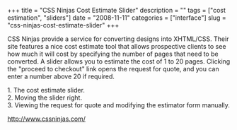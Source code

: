 +++
title = "CSS Ninjas Cost Estimate Slider"
description = ""
tags = ["cost estimation", "sliders"]
date = "2008-11-11"
categories = ["interface"]
slug = "css-ninjas-cost-estimate-slider"
+++


<p>CSS Ninjas provide a service for converting designs into XHTML/CSS. Their site features a nice cost estimate tool that allows prospective clients to see how much it will cost by specifying the number of pages that need to be converted. A slider allows you to estimate the cost of 1 to 20 pages. Clicking the "proceed to checkout" link opens the request for quote, and you can enter a number above 20 if required.</p>
<div id="screens-full" class="clear"><div class="caption">1. The cost estimate slider.</div><div class="fullimg clear"><a href="/media/interface/cssninjas-cost-slider-1.png" class="group" rel="group" title="1. The cost estimate slider."><img src="/media/interface/cssninjas-cost-slider-1.png" alt="" class="img-responsive"></a></div></div><div id="screens-full" class="clear"><div class="caption">2. Moving the slider right.</div><div class="fullimg clear"><a href="/media/interface/cssninjas-cost-slider-2.png" class="group" rel="group" title="2. Moving the slider right."><img src="/media/interface/cssninjas-cost-slider-2.png" alt="" class="img-responsive"></a></div></div><div id="screens-full" class="clear"><div class="caption">3. Viewing the request for quote and modifying the estimator form manually.</div><div class="fullimg clear"><a href="/media/interface/cssninjas-cost-slider-3.png" class="group" rel="group" title="3. Viewing the request for quote and modifying the estimator form manually."><img src="/media/interface/cssninjas-cost-slider-3.png" alt="" class="img-responsive"></a></div></div>        
<p><a href="http://www.cssninjas.com/">http://www.cssninjas.com/</a></p>

